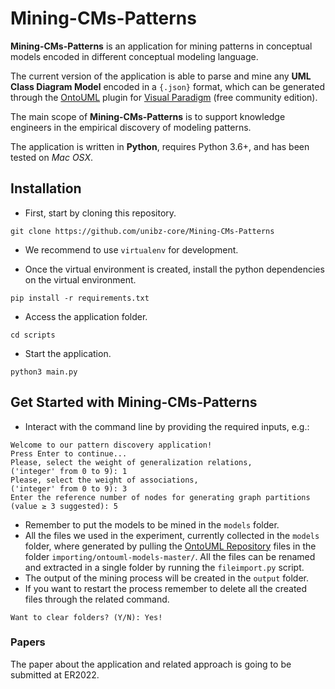 # Mining-CMs-Patterns

**Mining-CMs-Patterns** is an application for mining patterns in conceptual models encoded in different conceptual modeling language. 

The current version of the application is able to parse and mine any **UML Class Diagram Model** encoded in a `{.json}` format, which can be generated through the [OntoUML](https://github.com/OntoUML/ontouml-vp-plugin) plugin for [Visual Paradigm](https://www.visual-paradigm.com/download/community.jsp) (free community edition).

The main scope of **Mining-CMs-Patterns** is to support knowledge engineers in the empirical discovery of modeling patterns. 

The application is written in **Python**, requires Python 3.6+, and has been tested on *Mac OSX*.

## Installation

- First, start by cloning this repository.
```
git clone https://github.com/unibz-core/Mining-CMs-Patterns
```

- We recommend to use `virtualenv` for development.

- Once the virtual environment is created, install the python dependencies on the virtual environment.
```
pip install -r requirements.txt
```

- Access the application folder.
```
cd scripts
```

- Start the application.
```
python3 main.py
```

## Get Started with Mining-CMs-Patterns

- Interact with the command line by providing the required inputs, e.g.:
```
Welcome to our pattern discovery application!
Press Enter to continue...
Please, select the weight of generalization relations,
('integer' from 0 to 9): 1
Please, select the weight of associations,
('integer' from 0 to 9): 3
Enter the reference number of nodes for generating graph partitions
(value ≥ 3 suggested): 5   
```
- Remember to put the models to be mined in the `models` folder.
- All the files we used in the experiment, currently collected in the `models` folder, where generated by pulling the [OntoUML Repository](https://github.com/unibz-core/ontouml-models) files in the folder `importing/ontouml-models-master/`. All the files can be renamed and extracted in a single folder by running the `fileimport.py` script.
- The output of the mining process will be created in the `output` folder.
- If you want to restart the process remember to delete all the created files through the related command.

```
Want to clear folders? (Y/N): Yes!
```
### Papers

The paper about the application and related approach is going to be submitted at ER2022.





